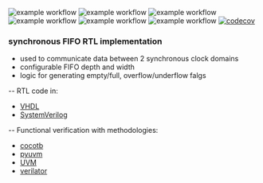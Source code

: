 ![example workflow](https://github.com/npatsiatzis/fifo_synchronous/actions/workflows/regression.yml/badge.svg)
![example workflow](https://github.com/npatsiatzis/fifo_synchronous/actions/workflows/coverage.yml/badge.svg)
![example workflow](https://github.com/npatsiatzis/fifo_synchronous/actions/workflows/formal.yml/badge.svg)
![example workflow](https://github.com/npatsiatzis/fifo_synchronous/actions/workflows/regression_pyuvm.yml/badge.svg)
![example workflow](https://github.com/npatsiatzis/fifo_synchronous/actions/workflows/coverage_pyuvm.yml/badge.svg)
![example workflow](https://github.com/npatsiatzis/fifo_synchronous/actions/workflows/verilator_regression.yml/badge.svg)
[![codecov](https://codecov.io/gh/npatsiatzis/fifo_synchronous/graph/badge.svg?token=443SHHMU5H)](https://codecov.io/gh/npatsiatzis/fifo_synchronous)

### synchronous FIFO RTL implementation


- used to communicate data between 2 synchronous clock domains
- configurable FIFO depth and width
- logic for generating empty/full, overflow/underflow falgs

-- RTL code in:
- [VHDL](https://github.com/npatsiatzis/fifo_synchronous/tree/main/rtl/VHDL)
- [SystemVerilog](https://github.com/npatsiatzis/fifo_synchronous/tree/main/rtl/SystemVerilog)

-- Functional verification with methodologies:
- [cocotb](https://github.com/npatsiatzis/fifo_synchronous/tree/main/cocotb_sim)
- [pyuvm](https://github.com/npatsiatzis/fifo_synchronous/tree/main/pyuvm_sim)
- [UVM](https://github.com/npatsiatzis/fifo_synchronous/tree/main/uvm_sim)
- [verilator](https://github.com/npatsiatzis/fifo_synchronous/tree/main/verilator_sim)


